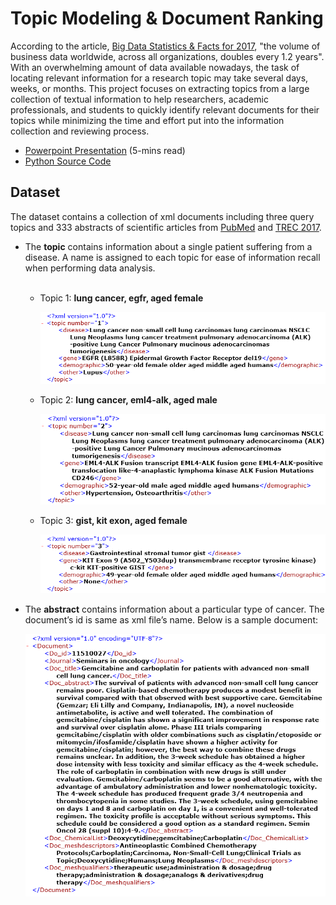 # Topic Modeling & Document Ranking

According to the article, [Big Data Statistics & Facts for 2017](https://waterfordtechnologies.com/big-data-interesting-facts/), "the volume of business data worldwide, across all organizations, doubles every 1.2 years". With an overwhelming amount of data available nowadays, the task of locating relevant information for a research topic may take several days, weeks, or months. This project focuses on extracting topics from a large collection of textual information to help researchers, academic professionals, and students to quickly identify relevant documents for their topics while minimizing the time and effort put into the information collection and reviewing process.

- [Powerpoint Presentation](https://drive.google.com/file/d/19qfOvWruwJ1-Uei4tFcJnMfIlqGT3IWQ/view?usp=sharing) (5-mins read)
- [Python Source Code](https://github.com/nphan20181/Topic_Modeling_n_Document_Ranking/blob/master/Topic_Modeling_n_Document_Ranking.ipynb)

## Dataset

The dataset contains a collection of xml documents including three query topics and 333 abstracts of  scientific articles from [PubMed](https://www.ncbi.nlm.nih.gov/pubmed/) and [TREC 2017](http://www.trec-cds.org/2017.html).

 - The __topic__ contains information about a single patient suffering from a disease. A name is assigned to each topic for ease of information recall when performing data analysis.<br /><br />

    - Topic 1: __lung cancer, egfr, aged female__
    
        <img src="images/topic1.png" width='650px' alt='lung cancer, egfr, aged female' /><br />
    
    - Topic 2: __lung cancer, eml4-alk, aged male__
    
        <img src="images/topic2.png" width='650px' alt='lung cancer, eml4-alk, aged male' /><br />
    
    - Topic 3: __gist, kit exon, aged female__

        <img src="images/topic3.png" width='650px' alt='gist, kit exon, aged female' /><br />
    
 - The __abstract__ contains information about a particular type of cancer. The document’s id is same as xml file’s name. Below is a sample document:
 
    <img src='images/doc_sample.png' width='650px' alt='Sample Document' />
